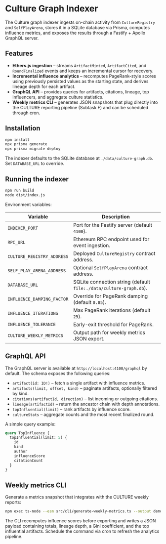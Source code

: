 # Culture Graph Indexer

The Culture graph indexer ingests on-chain activity from `CultureRegistry` and
`SelfPlayArena`, stores it in a SQLite database via Prisma, computes influence
metrics, and exposes the results through a Fastify + Apollo GraphQL server.

## Features

- **Ethers.js ingestion** – streams `ArtifactMinted`, `ArtifactCited`, and
  `RoundFinalized` events and keeps an incremental cursor for recovery.
- **Incremental influence analytics** – recomputes PageRank-style scores using
  previously persisted values as the starting state, and derives lineage depth
  for each artifact.
- **GraphQL API** – provides queries for artifacts, citations, lineage, top
  influencers, and aggregate culture statistics.
- **Weekly metrics CLI** – generates JSON snapshots that plug directly into the
  CULTURE reporting pipeline (Subtask F) and can be scheduled through cron.

## Installation

```bash
npm install
npx prisma generate
npx prisma migrate deploy
```

The indexer defaults to the SQLite database at `./data/culture-graph.db`. Set
`DATABASE_URL` to override.

## Running the indexer

```bash
npm run build
node dist/index.js
```

Environment variables:

| Variable | Description |
| --- | --- |
| `INDEXER_PORT` | Port for the Fastify server (default `4100`). |
| `RPC_URL` | Ethereum RPC endpoint used for event ingestion. |
| `CULTURE_REGISTRY_ADDRESS` | Deployed `CultureRegistry` contract address. |
| `SELF_PLAY_ARENA_ADDRESS` | Optional `SelfPlayArena` contract address. |
| `DATABASE_URL` | SQLite connection string (default `file:./data/culture-graph.db`). |
| `INFLUENCE_DAMPING_FACTOR` | Override for PageRank damping (default `0.85`). |
| `INFLUENCE_ITERATIONS` | Max PageRank iterations (default `25`). |
| `INFLUENCE_TOLERANCE` | Early-exit threshold for PageRank. |
| `CULTURE_WEEKLY_METRICS` | Output path for weekly metrics JSON export. |

## GraphQL API

The GraphQL server is available at `http://localhost:4100/graphql` by default.
The schema exposes the following queries:

- `artifact(id: ID!)` – fetch a single artifact with influence metrics.
- `artifacts(limit, offset, kind)` – paginate artifacts, optionally filtered by
  kind.
- `citations(artifactId, direction)` – list incoming or outgoing citations.
- `lineage(artifactId)` – return the ancestor chain with depth annotations.
- `topInfluential(limit)` – rank artifacts by influence score.
- `cultureStats` – aggregate counts and the most recent finalized round.

A simple query example:

```graphql
query TopInfluence {
  topInfluential(limit: 5) {
    id
    kind
    author
    influenceScore
    citationCount
  }
}
```

## Weekly metrics CLI

Generate a metrics snapshot that integrates with the CULTURE weekly reports:

```bash
npm exec ts-node --esm src/cli/generate-weekly-metrics.ts --output demo/CULTURE-v0/data/analytics/culture-graph-indexer.latest.json
```

The CLI recomputes influence scores before exporting and writes a JSON payload
containing totals, lineage depth, a Gini coefficient, and the top influential
artifacts. Schedule the command via cron to refresh the analytics pipeline.
